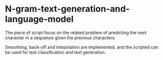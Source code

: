 # N-gram-text-generation-and-language-model

The piece of script focus on the related problem of predicting the next character in a sequence given the previous characters.

Smoothing, back-off and intepolation are implemented, and the scripted can be used for text classification and text generation. 
